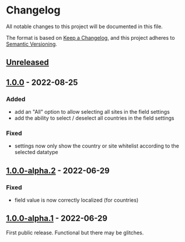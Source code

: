 # Changelog
All notable changes to this project will be documented in this file.

The format is based on [Keep a Changelog](https://keepachangelog.com/en/1.0.0/),
and this project adheres to [Semantic Versioning](https://semver.org/spec/v2.0.0.html).


## [Unreleased]


## [1.0.0] - 2022-08-25
### Added
- add an "All" option to allow selecting all sites in the field settings
- add the ability to select / deselect all countries in the field settings
### Fixed
- settings now only show the country or site whitelist according to the selected
  datatype


## [1.0.0-alpha.2] - 2022-06-29
### Fixed
  - field value is now correctly localized (for countries)


## [1.0.0-alpha.1] - 2022-06-29
First public release. Functional but there may be glitches.


[Unreleased]: https://github.com/la-haute-societe/craft-locale-picker/compare/1.0.0-alpha.1...HEAD
[1.0.0-alpha.2]: https://github.com/la-haute-societe/craft-locale-picker/compare/1.0.0-alpha.1...1.0.0-alpha.2
[1.0.0]: https://github.com/la-haute-societe/craft-locale-picker/compare/1.0.0-alpha.2...1.0.0
[1.0.0-alpha.1]: https://github.com/la-haute-societe/craft-locale-picker/releases/tag/1.0.0-alpha.1
